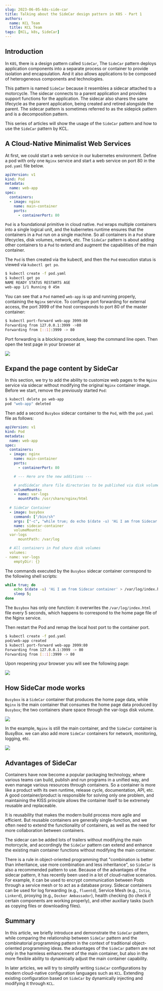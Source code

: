 ```yaml
---
slug: 2023-06-05-k8s-side-car
title: Talking about the SideCar design pattern in K8S - Part 1
authors:
  name: KCL Team
  title: KCL Team
tags: [KCL, k8s, SideCar]
---
```


## Introduction

In `K8S`, there is a design pattern called `SideCar`, The `SideCar` pattern deploys application components into a separate process or container to provide isolation and encapsulation. And it also allows applications to be composed of heterogeneous components and technologies.

This pattern is named `SideCar` because it resembles a sidecar attached to a motorcycle. The sidecar connects to a parent application and provides support functions for the application. The sidecar also shares the same lifecycle as the parent application, being created and retired alongside the parent. The sidecar pattern is sometimes referred to as the sidepick pattern and is a decomposition pattern.

This series of articles will show the usage of the `SideCar` pattern and how to use the `SideCar` pattern by KCL.

## A Cloud-Native Minimalist Web Services

At first, we could start a web service in our kubernetes environment. Define a pod with only one `Nginx` service and start a web service on port 80 in the `pod.yaml` file below.

```yaml
apiVersion: v1
kind: Pod
metadata:
  name: web-app
spec:
  containers:
  - image: nginx
    name: main-container
    ports:
      - containerPort: 80
```

`Pod` is a foundational primitive in cloud native. `Pod` wraps multiple containers into a single logical unit, and the kubernetes runtime ensures that the containers in a `Pod` run on a single machine. So all containers in a `Pod` share lifecycles, disk volumes, network, etc. The `SideCar` pattern is about adding other containers to a `Pod` to extend and augment the capabilities of the main container.

The `Pod` is then created via the kubectl, and then the `Pod` execution status is viewed via `kubectl get po`.

```bash
$ kubectl create -f pod.yaml
$ kubectl get po
NAME READY STATUS RESTARTS AGE
web-app 1/1 Running 0 45m
```

You can see that a `Pod` named `web-app` is up and running properly, containing the `Nginx` service. To configure port forwarding for external access, the port 3999 of the host corresponds to port 80 of the master container:

```bash
$ kubectl port-forward web-app 3999:80
Forwarding from 127.0.0.1:3999 ->80
Forwarding from [::1]:3999 -> 80
```

Port forwarding is a blocking procedure, keep the command line open. Then open the test page in your browser at

![](/Users/zongz/Workspace/kusionstack/kcl-lang.io/blog/2023-06-05-k8s-side-car/port_forward.png)

## Expand the page content by SideCar

In this section, we try to add the ability to customize web pages to the `Nginx` service via sidecar without modifying the original `Nginx` container image. Before we start, remove the previously started `Pod`:

```bash
$ kubectl delete po web-app
pod "web-app" deleted
```

Then add a second `Busybox` sidecar container to the `Pod`, with the `pod.yaml` file as follows:

```yaml
apiVersion: v1
kind: Pod
metadata:
  name: web-app
spec:
  containers:
  - image: nginx
    name: main-container
    ports:
      - containerPort: 80

    # --- Here are the new additions ---

    # andSideCar share file directories to be published via disk volumes
    volumeMounts:
    - name: var-logs
      mountPath: /usr/share/nginx/html
  
  # SideCar Container
  - image: busybox
    command: ["/bin/sh"
    args: ["-c", "while true; do echo $(date -u) 'Hi I am from Sidecar container' > /var/log/index.html; sleep 5;done"
    name: sidecar-container
    volumeMounts:
  var-logs
      mountPath: /var/log

  # All containers in Pod share disk volumes
  volumes:
- name: var-logs
    emptyDir: {}

```

The commands executed by the `Busybox` sidecar container correspond to the following shell scripts:

```bash
while true; do
	echo $(date -u) 'Hi I am from Sidecar container' > /var/log/index.html;
	sleep 5;
done
```

The `Busybox` has only one function: it overwrites the `/var/log/index.html` file every 5 seconds, which happens to correspond to the home page file of the Nginx service.

Then restart the Pod and remap the local host port to the container port.

```bash
$ kubectl create -f pod.yaml 
pod/web-app created
$ kubectl port-forward web-app 3999:80
Forwarding from 127.0.0.1:3999 -> 80
Forwarding from [::1]:3999 -> 80
```

Upon reopening your browser you will see the following page:

![](/Users/zongz/Workspace/kusionstack/kcl-lang.io/blog/2023-06-05-k8s-side-car/port_forward_1.png)

## How SideCar mode works

`Busybox` is a `SideCar` container that produces the home page data, while `Nginx` is the main container that consumes the home page data produced by `Busybox`; the two containers share space through the var-logs disk volume.

![](/Users/zongz/Workspace/kusionstack/kcl-lang.io/blog/2023-06-05-k8s-side-car/how_sidecar_work.png)

In the example, `Nginx` is still the main container, and the `SideCar` container is BusyBox. we can also add more `SideCar` containers for network, monitoring, logging, etc.

![](/Users/zongz/Workspace/kusionstack/kcl-lang.io/blog/2023-06-05-k8s-side-car/how_sidecar_work_1.png)

## Advantages of SideCar

Containers have now become a popular packaging technology, where various teams can build, publish and run programs in a unified way, and even manage various resources through containers. So a container is more like a product with its own runtime, release cycle, documentation, API, etc. A good container/product is responsible for solving only one problem, and maintaining the KISS principle allows the container itself to be extremely reusable and replaceable.

It is reusability that makes the modern build process more agile and efficient. But reusable containers are generally single-function, and we often need to extend the functionality of containers, as well as the need for more collaboration between containers.

The sidecar can be added lots of trailers without modifying the main motorcycle, and accordingly the `SideCar` pattern can extend and enhance the existing main container functions without modifying the main container.

There is a rule in object-oriented programming that "combination is better than inheritance, use more combination and less inheritance", so `SideCar` is also a recommended pattern to use. Because of the advantages of the sidecar pattern, it has recently been used in a lot of cloud-native scenarios. For example, it can be used to encrypt communication between Pods through a service mesh or to act as a database proxy. Sidecar containers can be used for log forwarding (e.g., `fluentd`), Service Mesh (e.g., `Istio`, `Linkerd`), proxying (e.g., `Docker Ambassador`), health checking (to check if certain components are working properly), and other auxiliary tasks (such as copying files or downloading files).

## Summary

In this article, we briefly introduce and demonstrate the `SideCar` pattern, while comparing the relationship between `SideCar` pattern and the combinatorial programming pattern in the context of traditional object-oriented programming ideas. the advantages of the `SideCar` pattern are not only in the harmless enhancement of the main container, but also in the more flexible ability to dynamically adjust the main container capability.

In later articles, we will try to simplify writing `SideCar` configurations by modern cloud-native configuration languages such as `KCL`. Extending existing configuration based on `SideCar` by dynamically injecting and modifying it through `KCL`.
